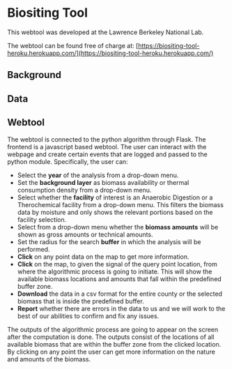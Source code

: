 # Biositing Tool

This webtool was developed at the Lawrence Berkeley National Lab.                                                                    

The webtool can be found free of charge at: [https://biositing-tool-heroku.herokuapp.com/](https://biositing-tool-heroku.herokuapp.com/)


## Background


## Data



## Webtool
The webtool is connected to the python algorithm through Flask. The frontend is a javascript based webtool. The user can interact with the webpage and create certain events that are logged and passed to the python module. Specifically, the user can:
- Select the **year** of the analysis from a drop-down menu.
- Set the **background layer** as biomass availability or thermal consumption density from a drop-down menu.
- Select whether the **facility** of interest is an Anaerobic Digestion or a Therochemical facility from a drop-down menu. This filters the biomass data by moisture and only shows the relevant portions based on the facility selection.
- Select from a drop-down menu whether the **biomass amounts** will be shown as gross amounts or technical amounts.
- Set the radius for the search **buffer** in which the analysis will be performed.
- **Click** on any point data on the map to get more information.
- **Click** on the map, to given the signal of the query point location, from where the algorithmic process is going to initiate. This will show the available biomass locations and amounts that fall within the predefined buffer zone.
- **Download** the data in a csv format for the entire county or the selected biomass that is inside the predefined buffer.
- **Report** whether there are errors in the data to us and we will work to the best of our abilities to confirm and fix any issues.

The outputs of the algorithmic process are going to appear on the screen after the computation is done. The outputs consist of the locations of all available biomass that are within the buffer zone from the clicked location. By clicking on any point the user can get more information on the nature and amounts of the biomass.